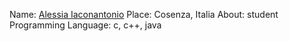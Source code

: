 Name: [Alessia Iaconantonio](https://github.com/Alerika)
Place: Cosenza, Italia
About: student
Programming Language: c, c++, java
 